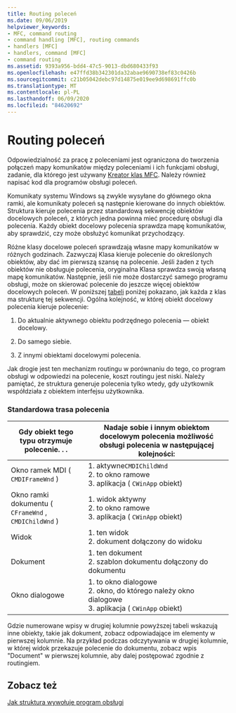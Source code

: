 ```yaml
---
title: Routing poleceń
ms.date: 09/06/2019
helpviewer_keywords:
- MFC, command routing
- command handling [MFC], routing commands
- handlers [MFC]
- handlers, command [MFC]
- command routing
ms.assetid: 9393a956-bdd4-47c5-9013-dbd680433f93
ms.openlocfilehash: e47ffd38b342301da32abae9690738ef83c0426b
ms.sourcegitcommit: c21b05042debc97d14875e019ee9d698691ffc0b
ms.translationtype: MT
ms.contentlocale: pl-PL
ms.lasthandoff: 06/09/2020
ms.locfileid: "84620692"
---
```

# <a name="command-routing"></a>Routing poleceń

Odpowiedzialność za pracę z poleceniami jest ograniczona do tworzenia połączeń mapy komunikatów między poleceniami i ich funkcjami obsługi, zadanie, dla którego jest używany [Kreator klas MFC](reference/mfc-class-wizard.md). Należy również napisać kod dla programów obsługi poleceń.

Komunikaty systemu Windows są zwykle wysyłane do głównego okna ramki, ale komunikaty poleceń są następnie kierowane do innych obiektów. Struktura kieruje polecenia przez standardową sekwencję obiektów docelowych poleceń, z których jedna powinna mieć procedurę obsługi dla polecenia. Każdy obiekt docelowy polecenia sprawdza mapę komunikatów, aby sprawdzić, czy może obsłużyć komunikat przychodzący.

Różne klasy docelowe poleceń sprawdzają własne mapy komunikatów w różnych godzinach. Zazwyczaj Klasa kieruje polecenie do określonych obiektów, aby dać im pierwszą szansę na polecenie. Jeśli żaden z tych obiektów nie obsługuje polecenia, oryginalna Klasa sprawdza swoją własną mapę komunikatów. Następnie, jeśli nie może dostarczyć samego programu obsługi, może on skierować polecenie do jeszcze więcej obiektów docelowych poleceń. W poniższej [tabeli](#_core_standard_command_route) poniżej pokazano, jak każda z klas ma strukturę tej sekwencji. Ogólna kolejność, w której obiekt docelowy polecenia kieruje polecenie:

1. Do aktualnie aktywnego obiektu podrzędnego polecenia — obiekt docelowy.

1. Do samego siebie.

1. Z innymi obiektami docelowymi polecenia.

Jak drogie jest ten mechanizm routingu w porównaniu do tego, co program obsługi w odpowiedzi na polecenie, koszt routingu jest niski. Należy pamiętać, że struktura generuje polecenia tylko wtedy, gdy użytkownik współdziała z obiektem interfejsu użytkownika.

### <a name="standard-command-route"></a><a name="_core_standard_command_route"></a>Standardowa trasa polecenia

|Gdy obiekt tego typu otrzymuje polecenie. . .|Nadaje sobie i innym obiektom docelowym polecenia możliwość obsługi polecenia w następującej kolejności:|
|----------------------------------------------------------|-----------------------------------------------------------------------------------------------------|
|Okno ramek MDI ( `CMDIFrameWnd` )|1. aktywne`CMDIChildWnd`<br />2. to okno ramowe<br />3. aplikacja ( `CWinApp` obiekt)|
|Okno ramki dokumentu ( `CFrameWnd` , `CMDIChildWnd` )|1. widok aktywny<br />2. to okno ramowe<br />3. aplikacja ( `CWinApp` obiekt)|
|Widok|1. ten widok<br />2. dokument dołączony do widoku|
|Dokument|1. ten dokument<br />2. szablon dokumentu dołączony do dokumentu|
|Okno dialogowe|1. to okno dialogowe<br />2. okno, do którego należy okno dialogowe<br />3. aplikacja ( `CWinApp` obiekt)|

Gdzie numerowane wpisy w drugiej kolumnie powyższej tabeli wskazują inne obiekty, takie jak dokument, zobacz odpowiadające im elementy w pierwszej kolumnie. Na przykład podczas odczytywania w drugiej kolumnie, w której widok przekazuje polecenie do dokumentu, zobacz wpis "Document" w pierwszej kolumnie, aby dalej postępować zgodnie z routingiem.

## <a name="see-also"></a>Zobacz też

[Jak struktura wywołuje program obsługi](how-the-framework-calls-a-handler.md)
